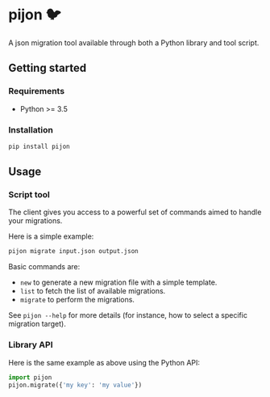 # pijon :bird:

A json migration tool available through both a Python library and tool script.


## Getting started

### Requirements

* Python >= 3.5

### Installation

```bash
pip install pijon
```


## Usage

### Script tool

The client gives you access to a powerful set of commands aimed to handle your migrations.

Here is a simple example:
```bash
pijon migrate input.json output.json
```

Basic commands are:
* `new` to generate a new migration file with a simple template.
* `list` to fetch the list of available migrations.
* `migrate` to perform the migrations.

See `pijon --help` for more details (for instance, how to select a specific migration target).

### Library API

Here is the same example as above using the Python API:
```python
import pijon
pijon.migrate({'my key': 'my value'})
```
